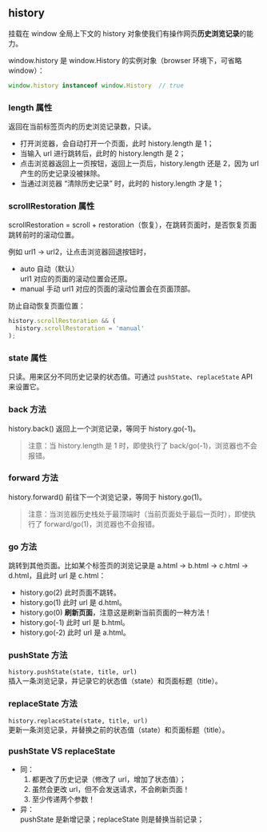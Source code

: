 ## history
挂载在 window 全局上下文的 history 对象使我们有操作网页**历史浏览记录**的能力。

window.history 是 window.History 的实例对象（browser 环境下，可省略 window）：
``` js
window.history instanceof window.History  // true
```

### length 属性
返回在当前标签页内的历史浏览记录数，只读。
- 打开浏览器，会自动打开一个页面，此时 history.length 是 1；
- 当输入 url 进行跳转后，此时的 history.length 是 2；
- 点击浏览器返回上一页按钮，返回上一页后，history.length 还是 2，因为 url 产生的历史记录没被抹除。
- 当通过浏览器 “清除历史记录” 时，此时的 history.length 才是 1；

### scrollRestoration 属性
scrollRestoration = scroll + restoration（恢复），在跳转页面时，是否恢复页面跳转前时的滚动位置。

例如 url1 -> url2，让点击浏览器回退按钮时，
- auto 自动（默认）<br />
  url1 对应的页面的滚动位置会还原。
- manual 手动
  url1 对应的页面的滚动位置会在页面顶部。

防止自动恢复页面位置：
``` js
history.scrollRestoration && (
  history.scrollRestoration = 'manual'
);
```

### state 属性
只读。用来区分不同历史记录的状态值。可通过 `pushState`、`replaceState` API 来设置它。

### back 方法
history.back() 返回上一个浏览记录，等同于 history.go(-1)。
> 注意：当 history.length 是 1 时，即使执行了 back/go(-1)，浏览器也不会报错。

### forward 方法
history.forward() 前往下一个浏览记录，等同于 history.go(1)。
> 注意：当浏览器历史栈处于最顶端时（当前页面处于最后一页时），即使执行了 forward/go(1)，浏览器也不会报错。

### go 方法
跳转到其他页面。比如某个标签页的浏览记录是 a.html -> b.html -> c.html -> d.html，且此时 url 是 c.html：
- history.go(2) 此时页面不跳转。
- history.go(1) 此时 url 是 d.html。
- history.go(0) **刷新页面**，注意这是刷新当前页面的一种方法！
- history.go(-1) 此时 url 是 b.html。
- history.go(-2) 此时 url 是 a.html。

### pushState 方法
`history.pushState(state, title, url) ` <br />
插入一条浏览记录，并记录它的状态值（state）和页面标题（title）。

### replaceState 方法
`history.replaceState(state, title, url) ` <br />
更新一条浏览记录，并替换之前的状态值（state）和页面标题（title）。

### pushState VS replaceState
- 同：<br />
  1. 都更改了历史记录（修改了 url，增加了状态值）；
  2. 虽然会更改 url，但不会发送请求，不会刷新页面！
  3. 至少传递两个参数！
- 异：<br />
  pushState 是新增记录；replaceState 则是替换当前记录；
